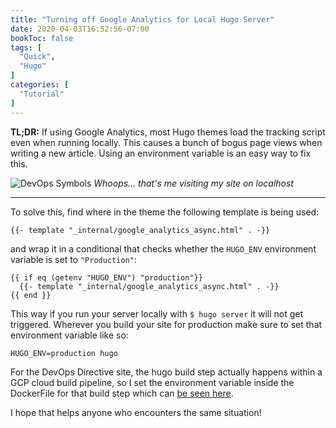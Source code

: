 ```yaml
---
title: "Turning off Google Analytics for Local Hugo Server"
date: 2020-04-03T16:52:56-07:00
bookToc: false
tags: [
  "Quick",
  "Hugo"
]
categories: [
  "Tutorial"
]
---
```


**TL;DR:** If using Google Analytics, most Hugo themes load the tracking script even when running locally. This causes a bunch of bogus page views when writing a new article. Using an environment variable is an easy way to fix this.

![DevOps Symbols](/static/images/bogus-google-analytics.png)
*Whoops... that's me visiting my site on localhost*

<!--more--> 

---

To solve this, find where in the theme the following template is being used:

```
{{- template "_internal/google_analytics_async.html" . -}}
```

and wrap it in a conditional that checks whether the `HUGO_ENV` environment variable is set to `"Production"`:

```
{{ if eq (getenv "HUGO_ENV") "production"}}
  {{- template "_internal/google_analytics_async.html" . -}}
{{ end }}
```

This way if you run your server locally with `$ hugo server` it will not get triggered. Wherever you build your site for production make sure to set that environment variable like so:

```
HUGO_ENV=production hugo 
```

For the DevOps Directive site, the hugo build step actually happens within a GCP cloud build pipeline, so I set the environment variable inside the DockerFile for that build step which can [be seen here](https://github.com/sidpalas/cloud-builder-hugo/blob/0dc33337e4432414c0ea35ed445e87851e1cdd3c/Dockerfile#L11).

I hope that helps anyone who encounters the same situation!
